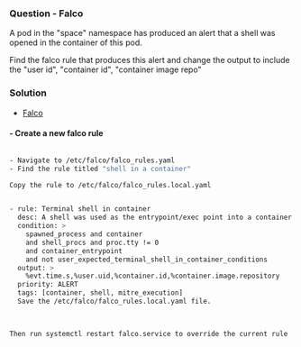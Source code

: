 ### Question - Falco 

A pod in the "space" namespace has produced an alert that a shell was opened in the container of this pod.

Find the falco rule that produces this alert and change the output to include the "user id", "container id", "container image repo"

### Solution

- [Falco](https://falco.org/docs/)

#### - Create a new falco rule

```sh

- Navigate to /etc/falco/falco_rules.yaml
- Find the rule titled "shell in a container"

Copy the rule to /etc/falco/falco_rules.local.yaml

```

```sh

- rule: Terminal shell in container
  desc: A shell was used as the entrypoint/exec point into a container with an attached terminal.
  condition: >
    spawned_process and container
    and shell_procs and proc.tty != 0
    and container_entrypoint
    and not user_expected_terminal_shell_in_container_conditions
  output: >
    %evt.time.s,%user.uid,%container.id,%container.image.repository
  priority: ALERT
  tags: [container, shell, mitre_execution]
  Save the /etc/falco/falco_rules.local.yaml file.
  
```

```sh

Then run systemctl restart falco.service to override the current rule

```
